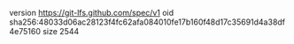 version https://git-lfs.github.com/spec/v1
oid sha256:48033d06ac28123f4fc62afa084010fe17b160f48d17c35691d4a38df4e75160
size 2544
